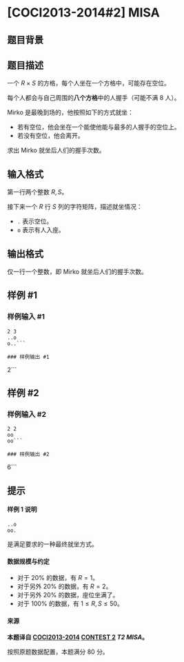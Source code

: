 # [COCI2013-2014#2] MISA

## 题目背景



## 题目描述

一个 $R\times S$ 的方格，每个人坐在一个方格中，可能存在空位。

每个人都会与自己周围的**八个方格**中的人握手（可能不满 $8$ 人）。

Mirko 是最晚到场的，他按照如下的方式就坐：

- 若有空位，他会坐在一个能使他能与最多的人握手的空位上。
- 若没有空位，他会离开。

求出 Mirko 就坐后人们的握手次数。

## 输入格式

第一行两个整数 $R,S$。

接下来一个 $R$ 行 $S$ 列的字符矩阵，描述就坐情况：

- `.` 表示空位。
- `o` 表示有人入座。

## 输出格式

仅一行一个整数，即 Mirko 就坐后人们的握手次数。

## 样例 #1

### 样例输入 #1
```
2 3 
..o 
o..```

### 样例输出 #1

```
2```

## 样例 #2

### 样例输入 #2
```
2 2 
oo 
oo```

### 样例输出 #2

```
6```

## 提示

#### 样例 1 说明

```plain
..o
oo.
```

是满足要求的一种最终就坐方式。

#### 数据规模与约定

- 对于 $20\%$ 的数据，有 $R=1$。
- 对于另外 $20\%$ 的数据，有 $R=2$。
- 对于另外 $20\%$ 的数据，座位坐满了。
- 对于 $100\%$ 的数据，有 $1\le R,S\le 50$。

#### 来源

**本题译自 [COCI2013-2014](https://hsin.hr/coci/archive/2013_2014/) [CONTEST 2](https://hsin.hr/coci/archive/2013_2014/contest2_tasks.pdf) _T2 MISA_。**

按照原题数据配置，本题满分 $80$ 分。
